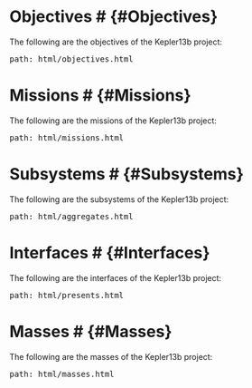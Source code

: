 # Objectives # {#Objectives}
The following are the objectives of the Kepler13b project:
<pre class=include>path: html/objectives.html</pre>

# Missions # {#Missions}
The following are the missions of the Kepler13b project:
<pre class=include>path: html/missions.html</pre>

# Subsystems # {#Subsystems}
The following are the subsystems of the Kepler13b project:
<pre class=include>path: html/aggregates.html</pre>

# Interfaces # {#Interfaces}
The following are the interfaces of the Kepler13b project:
<pre class=include>path: html/presents.html</pre>

# Masses # {#Masses}
The following are the masses of the Kepler13b project:
<pre class=include>path: html/masses.html</pre>
